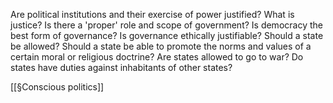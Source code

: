Are political institutions and their exercise of power justified? What is justice? Is there a 'proper' role and scope of government? Is democracy the best form of governance? Is governance ethically justifiable? Should a state be allowed? Should a state be able to promote the norms and values of a certain moral or religious doctrine? Are states allowed to go to war? Do states have duties against inhabitants of other states?

[[§Conscious politics]]